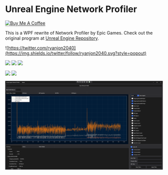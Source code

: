 Unreal Engine Network Profiler
======================

<a href="https://www.buymeacoffee.com/ryanjon2040" target="_blank"><img src="https://www.buymeacoffee.com/assets/img/custom_images/yellow_img.png" alt="Buy Me A Coffee" style="height: 41px !important;width: 174px !important;box-shadow: 0px 3px 2px 0px rgba(190, 190, 190, 0.5) !important;-webkit-box-shadow: 0px 3px 2px 0px rgba(190, 190, 190, 0.5) !important;" ></a>

This is a WPF rewrite of Network Profiler by Epic Games. Check out the original program at [Unreal Engine Repository](https://github.com/EpicGames/UnrealEngine/tree/master/Engine/Source/Programs/NetworkProfiler).

![https://twitter.com/ryanjon2040](https://img.shields.io/twitter/follow/ryanjon2040.svg?style=popout)

![](https://img.shields.io/github/last-commit/ryanjon2040/UnrealNetworkProfiler.svg?style=popout) 
![](https://img.shields.io/github/license/ryanjon2040/UnrealNetworkProfiler.svg?style=popout) ![](https://img.shields.io/github/downloads/ryanjon2040/UnrealNetworkProfiler/total.svg?style=popout) 

![](https://img.shields.io/github/languages/code-size/ryanjon2040/UnrealNetworkProfiler.svg?style=flat) ![](https://img.shields.io/github/repo-size/ryanjon2040/UnrealNetworkProfiler.svg?style=flat)

![Screenshot](NetworkProfiler.png)

